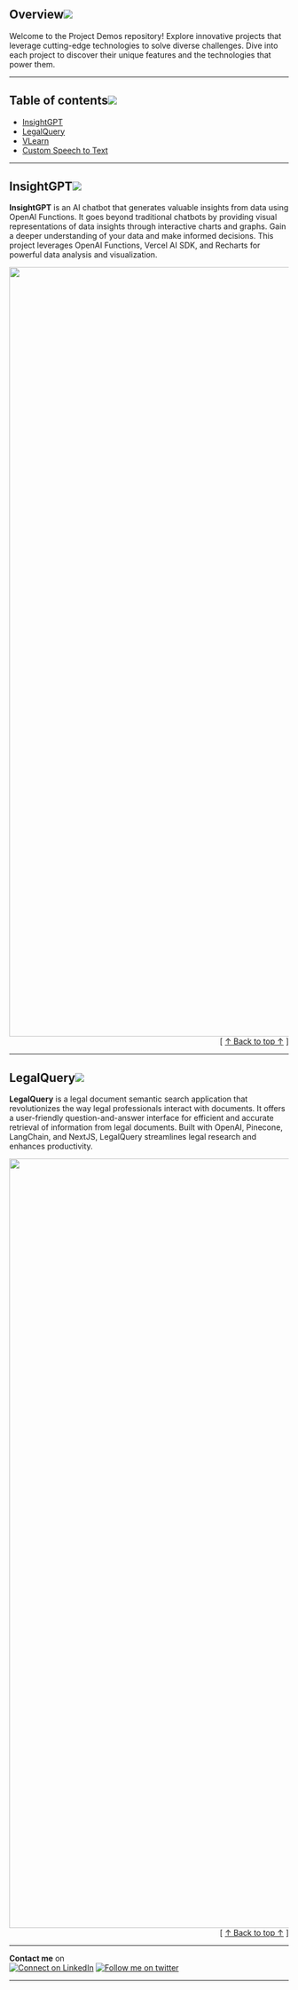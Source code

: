 
## Overview[![](https://raw.githubusercontent.com/aonullahi/projectdemos/main/assets/pin.svg)](#overview)

Welcome to the Project Demos repository! Explore innovative projects that leverage cutting-edge technologies to solve diverse challenges. Dive into each project to discover their unique features and the technologies that power them.

---

## Table of contents[![](https://raw.githubusercontent.com/aonullahi/projectdemos/main/assets/pin.svg)](#table-of-contents)
- [InsightGPT](#insightgpt)
- [LegalQuery](#legalquery)
- [VLearn](#vlearn)
- [Custom Speech to Text](#custom-speech-to-text)

---

## InsightGPT[![](https://raw.githubusercontent.com/aonullahi/projectdemos/main/assets/pin.svg)](#insightgpt)

**InsightGPT** is an AI chatbot that generates valuable insights from data using OpenAI Functions. It goes beyond traditional chatbots by providing visual representations of data insights through interactive charts and graphs. Gain a deeper understanding of your data and make informed decisions. This project leverages OpenAI Functions, Vercel AI SDK, and Recharts for powerful data analysis and visualization.

<div align="center"><img src="assets/insightgpt-demo.gif" alt="InsightGPT Demo" width="1387"/></div>

<div align="right">[ <a href="#table-of-contents">↑ Back to top ↑</a> ]</div>

---

## LegalQuery[![](https://raw.githubusercontent.com/aonullahi/projectdemos/main/assets/pin.svg)](#legalquery)

**LegalQuery** is a legal document semantic search application that revolutionizes the way legal professionals interact with documents. It offers a user-friendly question-and-answer interface for efficient and accurate retrieval of information from legal documents. Built with OpenAI, Pinecone, LangChain, and NextJS, LegalQuery streamlines legal research and enhances productivity.

<div align="center"><img src="assets/legalquery-demo.gif" alt="LegalQuery Demo" width="1387"/></div>

<div align="right">[ <a href="#table-of-contents">↑ Back to top ↑</a> ]</div>

---

**Contact me** on<br />
[![Connect on LinkedIn](https://img.shields.io/badge/LinkedIn-Aonullahi?style=flat&logo=linkedin&logoColor=b0c0c0&labelColor=363D44)](https://www.linkedin.com/in/aonullahi)
[![Follow me on twitter](https://img.shields.io/twitter/follow/aonullahi_.svg?style=social)](https://twitter.com/intent/follow?screen_name=aonullahi_) 

---

<!-- markdownlint-enable -->
